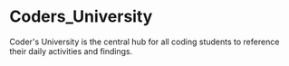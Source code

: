 # Coders_University
Coder's University is the central hub for all coding students to reference their daily activities and findings. 
